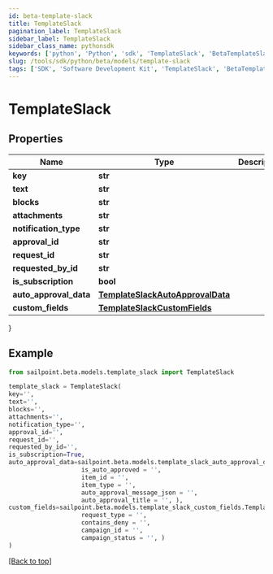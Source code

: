 ```yaml
---
id: beta-template-slack
title: TemplateSlack
pagination_label: TemplateSlack
sidebar_label: TemplateSlack
sidebar_class_name: pythonsdk
keywords: ['python', 'Python', 'sdk', 'TemplateSlack', 'BetaTemplateSlack'] 
slug: /tools/sdk/python/beta/models/template-slack
tags: ['SDK', 'Software Development Kit', 'TemplateSlack', 'BetaTemplateSlack']
---
```


# TemplateSlack


## Properties

Name | Type | Description | Notes
------------ | ------------- | ------------- | -------------
**key** | **str** |  | [optional] 
**text** | **str** |  | [optional] 
**blocks** | **str** |  | [optional] 
**attachments** | **str** |  | [optional] 
**notification_type** | **str** |  | [optional] 
**approval_id** | **str** |  | [optional] 
**request_id** | **str** |  | [optional] 
**requested_by_id** | **str** |  | [optional] 
**is_subscription** | **bool** |  | [optional] 
**auto_approval_data** | [**TemplateSlackAutoApprovalData**](template-slack-auto-approval-data) |  | [optional] 
**custom_fields** | [**TemplateSlackCustomFields**](template-slack-custom-fields) |  | [optional] 
}

## Example

```python
from sailpoint.beta.models.template_slack import TemplateSlack

template_slack = TemplateSlack(
key='',
text='',
blocks='',
attachments='',
notification_type='',
approval_id='',
request_id='',
requested_by_id='',
is_subscription=True,
auto_approval_data=sailpoint.beta.models.template_slack_auto_approval_data.TemplateSlack_autoApprovalData(
                    is_auto_approved = '', 
                    item_id = '', 
                    item_type = '', 
                    auto_approval_message_json = '', 
                    auto_approval_title = '', ),
custom_fields=sailpoint.beta.models.template_slack_custom_fields.TemplateSlack_customFields(
                    request_type = '', 
                    contains_deny = '', 
                    campaign_id = '', 
                    campaign_status = '', )
)

```
[[Back to top]](#) 

